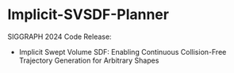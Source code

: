# Implicit-SVSDF-Planner
SIGGRAPH 2024
Code Release: 
- Implicit Swept Volume SDF: Enabling Continuous Collision-Free Trajectory Generation for Arbitrary Shapes
